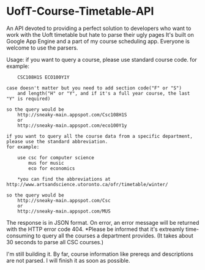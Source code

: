 # UofT-Course-Timetable-API
An API devoted to providing a perfect solution to developers who want to work with the Uoft timetable but hate to parse their ugly pages
It's built on Google App Engine and a part of my course scheduling app. Everyone is welcome to use the parsers.

Usage:
	if you want to query a course, please use standard course code.
	for example:

		CSC108H1S ECO100Y1Y

	case doesn't matter but you need to add section code("F" or "S") 
		and length("H" or "Y", and if it's a full year course, the last "Y" is required)

	so the query would be
		http://sneaky-main.appspot.com/Csc108H1S
		or 
		http://sneaky-main.appspot.com/eco100Y1y

	if you want to query all the course data from a specific department, please use the standard abbreviation.
	for example:

		use csc for computer science
			mus for music
			eco for economics

		*you can find the abbreviations at http://www.artsandscience.utoronto.ca/ofr/timetable/winter/

	so the query would be
		http://sneaky-main.appspot.com/Csc
		or 
		http://sneaky-main.appspot.com/MUS

The response is in JSON format. On error, an error message will be returned with the HTTP error code 404.
*Please be informed that it's extreamly time-consuming to query all the courses a department provides. (It takes about 30 seconds to parse all CSC courses.)

I'm still building it. By far, course information like prereqs and descriptions are not parsed. I will finish it as soon as possible.

